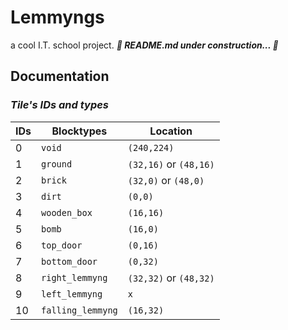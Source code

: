 # Lemmyngs
a cool I.T. school project.
***🚧 README.md under construction... 🚧***

## Documentation
### *Tile's IDs and types*
|IDs|Blocktypes|Location|
|--|--|--|
|0|`void`|`(240,224)`|
|1|`ground`|`(32,16)` or `(48,16)`|
|2|`brick`|`(32,0)` or `(48,0)`|
|3|`dirt`|`(0,0)`|
|4|`wooden_box`|`(16,16)`|
|5|`bomb`|`(16,0)`|
|6|`top_door`|`(0,16)`|
|7|`bottom_door`|`(0,32)`|
|8|`right_lemmyng`|`(32,32)` or `(48,32)`|
|9|`left_lemmyng`|`x`|
|10|`falling_lemmyng`|`(16,32)`|